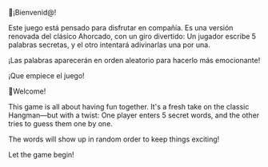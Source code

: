 🌟¡Bienvenid@!

Este juego está pensado para disfrutar en compañía.
Es una versión renovada del clásico Ahorcado, con un giro divertido:
Un jugador escribe 5 palabras secretas, y el otro intentará adivinarlas una por una.

¡Las palabras aparecerán en orden aleatorio para hacerlo más emocionante!

¡Que empiece el juego!

🎯Welcome!

This game is all about having fun together.
It's a fresh take on the classic Hangman—but with a twist:
One player enters 5 secret words, and the other tries to guess them one by one.

The words will show up in random order to keep things exciting!

Let the game begin!
